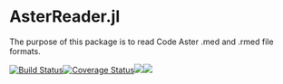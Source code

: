 # AsterReader.jl

The purpose of this package is to read Code Aster .med and .rmed file formats.

[![Build Status](https://travis-ci.org/JuliaFEM/AsterReader.jl.svg?branch=master)](https://travis-ci.org/JuliaFEM/AsterReader.jl)[![Coverage Status](https://coveralls.io/repos/github/JuliaFEM/AsterReader.jl/badge.svg?branch=master)](https://coveralls.io/github/JuliaFEM/AsterReader.jl?branch=master)[![](https://img.shields.io/badge/docs-stable-blue.svg)](https://juliafem.github.io/AsterReader.jl/stable)[![](https://img.shields.io/badge/docs-latest-blue.svg)](https://juliafem.github.io/AsterReader.jl/latest)
